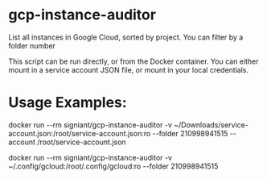# gcp-instance-auditor
List all instances in Google Cloud, sorted by project. You can filter by a folder number

This script can be run directly, or from the Docker container.
You can either mount in a service account JSON file, or mount in your local credentials.

# Usage Examples:
docker run --rm signiant/gcp-instance-auditor
-v ~/Downloads/service-account.json:/root/service-account.json:ro
--folder 210998941515 --account /root/service-account.json

docker run --rm signiant/gcp-instance-auditor
-v ~/.config/gcloud:/root/.config/gcloud:ro
--folder 210998941515